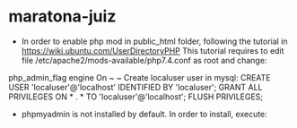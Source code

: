 # maratona-juiz

 - In order to enable php mod in public_html folder, following the tutorial in https://wiki.ubuntu.com/UserDirectoryPHP
 This tutorial requires to edit file /etc/apache2/mods-available/php7.4.conf as root and change:
<IfModule mod_userdir.c>
    <Directory /home/$USERNAME/public_html>
        php_admin_flag engine On
    </Directory>
</IfModule>
~                                                                                                                  
~
Create localuser user in mysql:
CREATE USER 'localuser'@'localhost' IDENTIFIED BY 'localuser';
GRANT ALL PRIVILEGES ON * . * TO 'localuser'@'localhost';
FLUSH PRIVILEGES;

- phpmyadmin is not installed by default. In order to install, execute:
